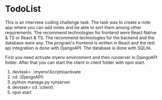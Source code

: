 # TodoList
This is an interview coding challenge task. The task was to create a note app where you can add notes and be able to sort them among other requirements. The recommend technologies for frontend were React Native & TS or React & TS. The recommend technologies for the backend and the database were any. The program's frontend is written in React and the rest api integration is done with DjangoAPI. The database is done with SQLite.

First you need activate myenv environment and then runserver in DjangoAPI folder. After that you can start the client in client folder with npm start.

1. devtask> .\myenv\Scripts\activate
2. cd .\DjangoAPI\
3. python manage.py runserver
4. devtask> cd .\client\
5. npm start
